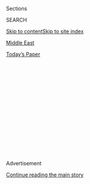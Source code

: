 <div id="app">

<div>

<div>

<div>

<div class="NYTAppHideMasthead css-1q2w90k e1suatyy0">

<div class="section css-ui9rw0 e1suatyy2">

<div class="css-eph4ug er09x8g0">

<div class="css-6n7j50">

</div>

<span class="css-1dv1kvn">Sections</span>

<div class="css-10488qs">

<span class="css-1dv1kvn">SEARCH</span>

</div>

[Skip to content](#site-content)[Skip to site index](#site-index)

</div>

<div id="masthead-section-label" class="css-1wr3we4 eaxe0e00">

[Middle
East](https://www.nytimes3xbfgragh.onion/section/world/middleeast)

</div>

<div class="css-10698na e1huz5gh0">

</div>

</div>

<div id="masthead-bar-one" class="section hasLinks css-15hmgas e1csuq9d3">

<div class="css-uqyvli e1csuq9d0">

</div>

<div class="css-1uqjmks e1csuq9d1">

</div>

<div class="css-9e9ivx">

[](https://myaccount.nytimes3xbfgragh.onion/auth/login?response_type=cookie&client_id=vi)

</div>

<div class="css-1bvtpon e1csuq9d2">

[Today’s
Paper](https://www.nytimes3xbfgragh.onion/section/todayspaper)

</div>

</div>

</div>

</div>

<div data-aria-hidden="false">

<div id="site-content" data-role="main">

<div>

<div class="css-1aor85t" style="opacity:0.000000001;z-index:-1;visibility:hidden">

<div class="css-1hqnpie">

<div class="css-epjblv">

<span class="css-17xtcya">[Middle
East](/section/world/middleeast)</span><span class="css-x15j1o">|</span><span class="css-fwqvlz">I
Was Bloodied and Dazed. Beirut Strangers Treated Me Like a
Friend.</span>

</div>

<div class="css-k008qs">

<div class="css-1iwv8en">

<span class="css-18z7m18"></span>

<div>

</div>

</div>

<span class="css-1n6z4y">https://nyti.ms/31i3a81</span>

<div class="css-1705lsu">

<div class="css-4xjgmj">

<div class="css-4skfbu" data-role="toolbar" data-aria-label="Social Media Share buttons, Save button, and Comments Panel with current comment count" data-testid="share-tools">

  - 
  - 
  - 
  - 
    
    <div class="css-6n7j50">
    
    </div>

  - 
  - 

</div>

</div>

</div>

</div>

</div>

</div>

<div id="NYT_TOP_BANNER_REGION" class="css-13pd83m">

</div>

<div id="top-wrapper" class="css-1sy8kpn">

<div id="top-slug" class="css-l9onyx">

Advertisement

</div>

[Continue reading the main
story](#after-top)

<div class="ad top-wrapper" style="text-align:center;height:100%;display:block;min-height:250px">

<div id="top" class="place-ad" data-position="top" data-size-key="top">

</div>

</div>

<div id="after-top">

</div>

</div>

<div>

<div id="sponsor-wrapper" class="css-1hyfx7x">

<div id="sponsor-slug" class="css-19vbshk">

Supported by

</div>

[Continue reading the main
story](#after-sponsor)

<div id="sponsor" class="ad sponsor-wrapper" style="text-align:center;height:100%;display:block">

</div>

<div id="after-sponsor">

</div>

</div>

<div class="css-186x18t">

</div>

<div class="css-1vkm6nb ehdk2mb0">

# I Was Bloodied and Dazed. Beirut Strangers Treated Me Like a Friend.

</div>

In a land conditioned by calamity, people knew what to do, including
helping wounded people they didn’t know.

<div class="css-18e8msd">

<div class="css-vp77d3 epjyd6m0">

<div class="css-hus3qt ey68jwv0" data-aria-hidden="true">

[![Vivian
Yee](https://static01.graylady3jvrrxbe.onion/images/2018/02/20/multimedia/author-vivian-yee/author-vivian-yee-thumbLarge-v2.png
"Vivian Yee")](https://www.nytimes3xbfgragh.onion/by/vivian-yee)

</div>

<div class="css-1baulvz">

By [<span class="css-1baulvz last-byline" itemprop="name">Vivian
Yee</span>](https://www.nytimes3xbfgragh.onion/by/vivian-yee)

</div>

</div>

  - 
    
    <div class="css-ld3wwf e16638kd2">
    
    Published Aug. 4, 2020Updated Aug. 5, 2020,
    <span class="css-epvm6">3:44 a.m.
    ET</span>
    
    </div>

  - 
    
    <div class="css-4xjgmj">
    
    <div class="css-pvvomx" data-role="toolbar" data-aria-label="Social Media Share buttons, Save button, and Comments Panel with current comment count" data-testid="share-tools">
    
      - 
      - 
      - 
      - 
        
        <div class="css-6n7j50">
        
        </div>
    
      - 
      - 
    
    </div>
    
    </div>

</div>

<div class="css-mdjrty">

[阅读简体中文版](https://cn.nytimes3xbfgragh.onion/world/20200805/beirut-explosion-first-person/ "Read in Simplified Chinese")[閱讀繁體中文版](https://cn.nytimes3xbfgragh.onion/world/20200805/beirut-explosion-first-person/zh-hant/ "Read in Traditional Chinese")

</div>

</div>

<div class="section meteredContent css-1r7ky0e" name="articleBody" itemprop="articleBody">

<div class="css-79elbk" data-testid="photoviewer-wrapper">

<div class="css-z3e15g" data-testid="photoviewer-wrapper-hidden">

</div>

<div class="css-1a48zt4 ehw59r15" data-testid="photoviewer-children">

![<span class="css-16f3y1r e13ogyst0" data-aria-hidden="true">The
injured being evacuated after a massive explosion in Beirut, Lebanon on
Tuesday.</span><span class="css-cnj6d5 e1z0qqy90" itemprop="copyrightHolder"><span class="css-1ly73wi e1tej78p0">Credit...</span><span>Hassan
Ammar/Associated
Press</span></span>](https://static01.graylady3jvrrxbe.onion/images/2020/08/04/world/04beirut-first-account/merlin_175303311_606f30a4-a476-48ec-9327-c93d6f96b2d5-articleLarge.jpg?quality=75&auto=webp&disable=upscale)

</div>

</div>

<div class="css-1fanzo5 StoryBodyCompanionColumn">

<div class="css-53u6y8">

BEIRUT — I was just about to look at a video a friend had sent me on
Tuesday afternoon — “the port seems to be burning,” she said — when my
whole building shook, as if startled, by the deepest boom I’d ever
heard. Uneasily, naïvely, I ran to the window, then back to my desk to
check for news.

Then came a much bigger boom, and the sound itself seemed to splinter.
There was shattered glass flying everywhere. Not thinking but moving, I
ducked under my desk.

When the world stopped cracking open, I couldn’t see at first because of
the blood running down my face. After blinking the blood from my eyes, I
tried to take in the sight of my apartment turned into a demolition
site. My yellow front door had been hurled on top of my dining table. I
couldn’t find my passport, or even any sturdy shoes.

Later, someone would tell me that
[Beirutis](https://www.nytimes3xbfgragh.onion/2020/08/04/world/middleeast/lebanon-explosion-beirut.html)
of her generation, who had been raised during Lebanon’s 15-year civil
war, instinctively ran into their hallways as soon as they heard the
first blast, to escape the glass they knew would break.

I was not so well-trained, but the Lebanese who would help me in the
hours to come had the heartbreaking steadiness that comes from having
lived through countless previous disasters. Nearly all of them were
strangers, yet they treated me like a friend.

</div>

</div>

<div>

</div>

<div class="css-1fanzo5 StoryBodyCompanionColumn">

<div class="css-53u6y8">

When I got downstairs, dodging the enormous broken window that rested
jaggedly in my stairwell, my neighborhood, with its graceful old-Beirut
architecture and arched windows, looked like a picture from the wars I
had seen from afar — a mouth missing all its teeth.

Someone passing on a motorbike saw my bloody face and told me to hop on.
When we couldn’t get any closer to the hospital, our way blocked by
hillocks of broken glass and stranded cars, I got off and started
walking.

Everyone on the street seemed to be either bleeding from open gashes or
swathed in makeshift bandages — all except one woman in a chic, backless
top leading a small dog on a leash. Only an hour before, we had all been
walking dogs or checking email or shopping for groceries. Only an hour
before, there had been no blood.

</div>

</div>

<div>

</div>

<div class="css-1fanzo5 StoryBodyCompanionColumn">

<div class="css-53u6y8">

As I neared the hospital, elderly patients sat dazed in wheelchairs in
the streets, still hooked to their IV bags. A woman lay on the ground in
front of the exploded emergency room, her whole body dripping red, not
moving much. It was clear that they weren’t taking new patients,
certainly not any as comparatively lucky as I was.

Someone named Youssef saw me, sat me down and started cleaning and
bandaging my face. Once he was satisfied I could walk, he left and I
started wandering, trying to think of another hospital I could try.

I ran into a friend of a friend, someone I had met only a few times
before, and he bandaged the rest of my wounds, disinfecting the
lacerations with splashes of Lebanon’s national liquor, an
anise-flavored drink called arak.

His roommate swept up their terrace as I bloodied their towels. “I can’t
think unless it’s clean,” he explained.

Until then, I hadn’t had more than the vaguest guesses about what might
have happened. Someone was reporting that fireworks had exploded at the
port.<span class="css-8l6xbc evw5hdy0"> </span>Much later, Lebanese
officials acknowledged that a large cache of explosive material seized
by the government years ago was stored where the explosions occurred.

Survivors walked by, moving faster than the jammed-up traffic. To anyone
who appeared unhurt, people called out, “alhamdulillah al-salama,” or,
roughly translated, thank God for your safety.

Before the end of the night, after my co-workers had found me, after a
passing driver named Ralph had offered to take us to one of the few
hospitals still accepting patients, after a doctor had put 11 staples in
my forehead and another sprinkling on my leg and arms, people would be
saying the same thing to me: Thank God for your safety.

“Thank you,” I said in reply, “truly thank you,” and I didn’t mean just
for the good wishes.

</div>

</div>

<div>

</div>

</div>

<div>

</div>

<div>

</div>

<div>

</div>

<div>

<div id="bottom-wrapper" class="css-1ede5it">

<div id="bottom-slug" class="css-l9onyx">

Advertisement

</div>

[Continue reading the main
story](#after-bottom)

<div id="bottom" class="ad bottom-wrapper" style="text-align:center;height:100%;display:block;min-height:90px">

</div>

<div id="after-bottom">

</div>

</div>

</div>

</div>

</div>

## Site Index

<div>

</div>

## Site Information Navigation

  - [© <span>2020</span> <span>The New York Times
    Company</span>](https://help.nytimes3xbfgragh.onion/hc/en-us/articles/115014792127-Copyright-notice)

<!-- end list -->

  - [NYTCo](https://www.nytco.com/)
  - [Contact
    Us](https://help.nytimes3xbfgragh.onion/hc/en-us/articles/115015385887-Contact-Us)
  - [Work with us](https://www.nytco.com/careers/)
  - [Advertise](https://nytmediakit.com/)
  - [T Brand Studio](http://www.tbrandstudio.com/)
  - [Your Ad
    Choices](https://www.nytimes3xbfgragh.onion/privacy/cookie-policy#how-do-i-manage-trackers)
  - [Privacy](https://www.nytimes3xbfgragh.onion/privacy)
  - [Terms of
    Service](https://help.nytimes3xbfgragh.onion/hc/en-us/articles/115014893428-Terms-of-service)
  - [Terms of
    Sale](https://help.nytimes3xbfgragh.onion/hc/en-us/articles/115014893968-Terms-of-sale)
  - [Site
    Map](https://spiderbites.nytimes3xbfgragh.onion)
  - [Help](https://help.nytimes3xbfgragh.onion/hc/en-us)
  - [Subscriptions](https://www.nytimes3xbfgragh.onion/subscription?campaignId=37WXW)

</div>

</div>

</div>

</div>
